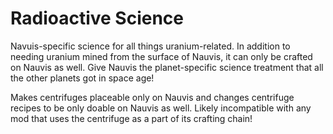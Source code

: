 # Radioactive Science
Navuis-specific science for all things uranium-related. In addition to needing uranium mined from the surface of Nauvis, it can only be crafted on Nauvis as well. Give Nauvis the planet-specific science treatment that all the other planets got in space age!

Makes centrifuges placeable only on Nauvis and changes centrifuge recipes to be only doable on Nauvis as well. Likely incompatible with any mod that uses the centrifuge as a part of its crafting chain!